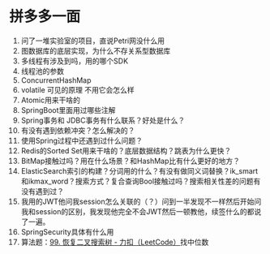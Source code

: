 # 拼多多一面

1. 问了一堆实验室的项目，直说Petri网没什么用
2. 图数据库的底层实现，为什么不存关系型数据库
3. 多线程有涉及到吗，用的哪个SDK
4. 线程池的参数
5. ConcurrentHashMap
6. volatile 可见的原理 不用它会怎么样
7. Atomic用来干啥的
8. SpringBoot里面用过哪些注解
9. Spring事务和 JDBC事务有什么联系？好处是什么？
10. 有没有遇到依赖冲突？怎么解决的？
11. 使用Spring过程中还遇到过什么问题？
12. Redis的Sorted Set用来干啥的？底层数据结构？跳表为什么更快？
13. BitMap接触过吗？用在什么场景？和HashMap比有什么更好的地方？
14. ElasticSearch索引的构建？分词用的什么？有没有做同义词替换？ik_smart和ikmax_word？搜索方式？复合查询Bool接触过吗？搜索相关性差的问题有没有遇到过？
15. 我用的JWT他问我session怎么关联的（？）问到一半发现不一样然后开始问我和session的区别，我发现他完全不会JWT然后一顿教他，续签什么的都说了一遍。
16. SpringSecurity具体有什么用
17. 算法题：[99. 恢复二叉搜索树 - 力扣（LeetCode）](https://leetcode.cn/problems/recover-binary-search-tree/description/)找中位数
